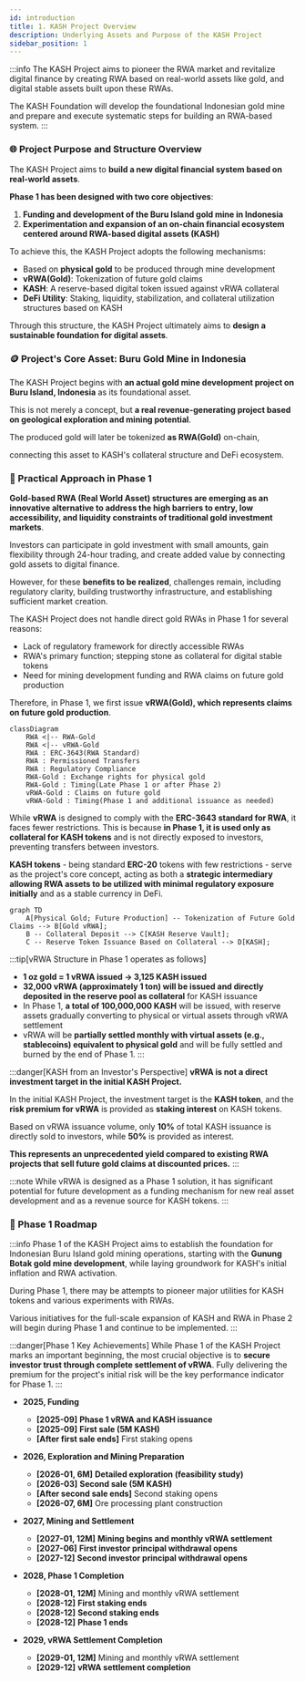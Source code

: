 ```yaml
---
id: introduction
title: 1. KASH Project Overview
description: Underlying Assets and Purpose of the KASH Project
sidebar_position: 1
---
```


:::info
The KASH Project aims to pioneer the RWA market and revitalize digital finance by creating RWA based on real-world assets like gold, and digital stable assets built upon these RWAs.

The KASH Foundation will develop the foundational Indonesian gold mine and prepare and execute systematic steps for building an RWA-based system.
:::

### 🌐 Project Purpose and Structure Overview

The KASH Project aims to **build a new digital financial system based on real-world assets**.

**Phase 1 has been designed with two core objectives**:

1. **Funding and development of the Buru Island gold mine in Indonesia**
2. **Experimentation and expansion of an on-chain financial ecosystem centered around RWA-based digital assets (KASH)**

To achieve this, the KASH Project adopts the following mechanisms:

- Based on **physical gold** to be produced through mine development
- **vRWA(Gold)**: Tokenization of future gold claims
- **KASH**: A reserve-based digital token issued against vRWA collateral
- **DeFi Utility**: Staking, liquidity, stabilization, and collateral utilization structures based on KASH

Through this structure, the KASH Project ultimately aims to **design a sustainable foundation for digital assets**.

### 🪙 Project's Core Asset: Buru Gold Mine in Indonesia

The KASH Project begins with **an actual gold mine development project on Buru Island, Indonesia** as its foundational asset.

This is not merely a concept, but **a real revenue-generating project based on geological exploration and mining potential**.

The produced gold will later be tokenized **as RWA(Gold)** on-chain,

connecting this asset to KASH's collateral structure and DeFi ecosystem.

### 🌱 Practical Approach in Phase 1

**Gold-based RWA (Real World Asset) structures are emerging as an innovative alternative to address the high barriers to entry, low accessibility, and liquidity constraints of traditional gold investment markets**.

Investors can participate in gold investment with small amounts, gain flexibility through 24-hour trading, and create added value by connecting gold assets to digital finance.

However, for these **benefits to be realized**, challenges remain, including regulatory clarity, building trustworthy infrastructure, and establishing sufficient market creation.

The KASH Project does not handle direct gold RWAs in Phase 1 for several reasons:
- Lack of regulatory framework for directly accessible RWAs
- RWA's primary function; stepping stone as collateral for digital stable tokens
- Need for mining development funding and RWA claims on future gold production

Therefore, in Phase 1, we first issue **vRWA(Gold), which represents claims on future gold production**.

~~~mermaid
classDiagram
    RWA <|-- RWA-Gold
    RWA <|-- vRWA-Gold
    RWA : ERC-3643(RWA Standard)
    RWA : Permissioned Transfers
    RWA : Regulatory Compliance
    RWA-Gold : Exchange rights for physical gold
    RWA-Gold : Timing(Late Phase 1 or after Phase 2)
    vRWA-Gold : Claims on future gold
    vRWA-Gold : Timing(Phase 1 and additional issuance as needed)
~~~

While **vRWA** is designed to comply with the **ERC-3643 standard for RWA**, it faces fewer restrictions. This is because **in Phase 1, it is used only as collateral for KASH tokens** and is not directly exposed to investors, preventing transfers between investors.

**KASH tokens** - being standard **ERC-20** tokens with few restrictions - serve as the project's core concept, acting as both a **strategic intermediary allowing RWA assets to be utilized with minimal regulatory exposure initially** and as a stable currency in DeFi.

~~~mermaid
graph TD
    A[Physical Gold; Future Production] -- Tokenization of Future Gold Claims --> B[Gold vRWA];
    B -- Collateral Deposit --> C[KASH Reserve Vault];
    C -- Reserve Token Issuance Based on Collateral --> D[KASH];
~~~

:::tip[vRWA Structure in Phase 1 operates as follows]
- **1 oz gold = 1 vRWA issued → 3,125 KASH issued**
- **32,000 vRWA (approximately 1 ton) will be issued and directly deposited in the reserve pool as collateral** for KASH issuance
- In Phase 1, **a total of 100,000,000 KASH** will be issued, with reserve assets gradually converting to physical or virtual assets through vRWA settlement
- vRWA will be **partially settled monthly with virtual assets (e.g., stablecoins) equivalent to physical gold** and will be fully settled and burned by the end of Phase 1.
:::

:::danger[KASH from an Investor's Perspective]
**vRWA is not a direct investment target in the initial KASH Project.**

In the initial KASH Project, the investment target is the **KASH token**, and the **risk premium for vRWA** is provided as **staking interest** on KASH tokens.

Based on vRWA issuance volume, only **10%** of total KASH issuance is directly sold to investors, while **50%** is provided as interest.

**This represents an unprecedented yield compared to existing RWA projects that sell future gold claims at discounted prices.**
:::

:::note
While vRWA is designed as a Phase 1 solution, it has significant potential for future development as a funding mechanism for new real asset development and as a revenue source for KASH tokens.
:::

### 📆 Phase 1 Roadmap

:::info
Phase 1 of the KASH Project aims to establish the foundation for Indonesian Buru Island gold mining operations, starting with the **Gunung Botak gold mine development**, while laying groundwork for KASH's initial inflation and RWA activation.

During Phase 1, there may be attempts to pioneer major utilities for KASH tokens and various experiments with RWAs.

Various initiatives for the full-scale expansion of KASH and RWA in Phase 2 will begin during Phase 1 and continue to be implemented.
:::

:::danger[Phase 1 Key Achievements]
While Phase 1 of the KASH Project marks an important beginning, the most crucial objective is to **secure investor trust through complete settlement of vRWA**. Fully delivering the premium for the project's initial risk will be the key performance indicator for Phase 1.
:::

- **2025, Funding**
    - **[2025-09]** **Phase 1 vRWA and KASH issuance**
    - **[2025-09]** **First sale (5M KASH)**
    - **[After first sale ends]** First staking opens

- **2026, Exploration and Mining Preparation**
    - **[2026-01, 6M]** **Detailed exploration (feasibility study)**
    - **[2026-03]** **Second sale (5M KASH)**
    - **[After second sale ends]** Second staking opens
    - **[2026-07, 6M]** Ore processing plant construction

- **2027, Mining and Settlement**
    - **[2027-01, 12M]** **Mining begins and monthly vRWA settlement**
    - **[2027-06]** **First investor principal withdrawal opens**
    - **[2027-12]** **Second investor principal withdrawal opens**

- **2028, Phase 1 Completion**
    - **[2028-01, 12M]** Mining and monthly vRWA settlement
    - **[2028-12]** **First staking ends**
    - **[2028-12]** **Second staking ends**
    - **[2028-12]** **Phase 1 ends**

- **2029, vRWA Settlement Completion**
    - **[2029-01, 12M]** Mining and monthly vRWA settlement
    - **[2029-12]** **vRWA settlement completion**





<!-- ---
id: introduction
title: 1. KASH 프로젝트 개요
description: KASH 프로젝트의 기초자산과 목적
sidebar_position: 1
---

:::info
KASH 프로젝트는 금 등의 실물 자산 기반 RWA와 RWA 를 기반으로 하는 디지털 안정화 자산을 만들어 RWA 시장 개척과 디지털 금융 활성화를 목표로 합니다.

KASH 재단은 이를 이루기 위해 근간이 되는 인도네시아 금광을 개발하고 체계적인 RWA 기반 시스템 구축을 위한 단계들을 준비하고 실행할 예정입니다.
:::

### 🌐 프로젝트의 목적과 구조 개요

KASH 프로젝트는 **실물 자산을 기반으로 새로운 디지털 금융 시스템을 구축**하는 것을 목표로 합니다.

이를 위해 **1기에서는 다음 두 가지 핵심 목표**를 가지고 설계되었습니다:

1. **인도네시아 부루섬 금광 개발을 위한 펀딩과 개발**
2. **RWA 기반 디지털 자산(KASH)을 중심으로 한 온체인 금융 생태계의 실험 및 확장**

이를 달성하기 위해 KASH 프로젝트는 다음과 같은 메커니즘을 채택합니다:

- 금광 개발을 통해 생산될 **실물 금**을 기반으로
- **vRWA(Gold)**: 미래 금에 대한 청구권을 토큰화
- **KASH**: vRWA를 담보로 발행되는 리저브형 디지털 토큰
- **DeFi 유틸리티**: KASH를 기반으로 한 스테이킹, 유동성, 안정화, 담보 활용 구조

이 구조를 통해 KASH 프로젝트는 궁극적으로 **지속 가능한 기축 디지털 자산 구조를 설계**하고자 합니다.

### 🪙 프로젝트 기초 자산: 인도네시아 부루 금광

KASH 프로젝트는 **인도네시아 부루섬에서 실제 진행 중인 금광 개발 사업**을 기초 자산으로 시작됩니다.

이는 단순한 컨셉이 아닌, **지질 탐사와 채굴 가능성을 바탕으로 한 실물 수익 기반 실현형 프로젝트**입니다.

생산된 금은 추후 **RWA(Gold)로** 온체인에 토큰화되며,

이 자산이 KASH의 담보 구조와 DeFi 생태계로 연결됩니다.

### 🌱 1기에서의 현실적 접근

**금 기반 RWA (Real World Asset) 구조는 전통 금 투자 시장의 높은 진입장벽과 낮은 접근성, 유동성 제약을 해소할 혁신적 대안**으로 부상하고 있습니다. 

투자자들은 소액으로도 금 투자에 참여하고 24시간 거래를 통해 유연성을 얻으며, 금 자산을 디지털 금융에 연계함으로써 부가가치를 창출할 수 있다는 기대 효과가 있습니다. 

동시에 이러한 **장점이 실현되기 위해서는** 규제 명확화, 신뢰할 수 있는 인프라 구축, 충분한 시장 조성 등 해결해야 할 과제들도 남아 있습니다. 

KASH 프로젝트는 몇가지 이유로 1기에서는 금에 대한 직접적인 RWA를 다루지 않습니다. 
- 투자자들이 직접적으로 접근 가능한 RWA 규제의 미비
- RWA의 첫번째 기능; 안정화 디지털 토큰의 담보로서의 단계적 대안
- 광산 개발을 위한 펀딩과 생산될 미래 금에 대한 청구권 RWA의 필요

따라서 1기에서는 **생산 예정 금에 대한 청구권인 vRWA(Gold)** 를 먼저 발행합니다.

~~~mermaid
classDiagram
    RWA <|-- RWA-Gold
    RWA <|-- vRWA-Gold
    RWA : ERC-3643(RWA 표준)
    RWA : Permissioned Transfers
    RWA : Regulatory Compliance
    RWA-Gold : 실물 금에 대한 교환권
    RWA-Gold : 시기(1기 후반 혹은 2기 이후)
    vRWA-Gold : 미래 금에 대한 청구권
    vRWA-Gold : 시기(1기 그리고 필요에 따라 추가 발행)
~~~

**vRWA**는 **RWA로서의 ERC-3643 표준**을 준수하도록 설계되지만 제약을 크게 받지는 않습니다. 이유는 **1기에는 KASH 토큰 담보로만 사용되어** 투자자에게 직접적으로 노출되지 않아 투자자간 전송이 발생하지 않기 때문입니다.

**KASH 토큰**은 - KASH 토큰은 일반적인 **ERC-20** 표준 토큰으로 큰 제약이 없습니다 - **초기에 RWA 자산이 규제에 크게 노출되지 않으면서 활용될 수 있는 전략적 매개물 역할**을 하면서 동시에 디파이에서 안정적인 기축 통화 역할을 할 프로젝트 핵심 컨셉입니다.

~~~mermaid
graph TD
~~~

:::tip[1기에서의 vRWA 구조는 다음과 같이 작동합니다]
- **1 oz 금 = 1 vRWA 발행 → 3,125 KASH 발행**
- **vRWA는 32,000개 (대략 1톤)가 발행 후 리저브풀에 직접 예치되어 KASH 발행의 담보**로 사용
- KASH는 1기에서 **총 100,000,000개**가 발행되며, vRWA 청산을 통해 점차 리저브 자산이 실물 혹은 가상자산으로 전환됩니다
- vRWA는 매월 주기적으로 **실물 금 대신 동등 가치의 가상자산(예: 스테이블코인)으로 분할 청산**되며, 1기 종료 시점까지 전량 청산 및 소각됩니다.
:::

:::danger[투자자 관점에서의 KASH]
**초기 KASH 프로젝트에서 vRWA는 직접적인 투자 대상이 아닙니다.**

초기 KASH 프로젝트에서 투자 대상은 **KASH 토큰**이며, **vRWA에 대한 리스크 프리미엄**은 KASH 토큰 **스테이킹 이자**로서 제공됩니다. 

vRWA 발행량에 근거해 KASH가 발행되어 총 발행량의 **10%** 만이 직접적으로 투자자에게 판매되며 **50%** 가 이자로 제공됩니다. 

**이는 미래 금 청구권을 할인된 가격에 판매하는 기존의 RWA 프로젝트에서 볼 수 없는 높은 수익률입니다.**
:::

:::note
vRWA는 프로젝트 1기의 솔루션으로 기획되었으나 향후에도 새로운 실물 자산 개발을 위한 펀딩과 KASH 토큰의 수익원으로 발전 가능성이 충분합니다.
:::

### 📆 1기 로드맵

:::info
KASH 프로젝트 1기는 **구눙 보타(Gunung Botak) 금광 개발**을 시작으로 인도네시아 브루섬 금광 사업의 기반을 다지며 KASH 최초 인플레이션과 RWA 활성화를 위한 기초를 다지는데 목표가 있습니다.

1기 중에도 KASH 토큰의 주요 유틸리티를 개척하는 시도가 있을 수 있으며, RWA에 대한 다양한 실험도 있을 수 있습니다.

2기에서 본격적인 KASH와 RWA의 확장을 위한 다양한 시도가 1기에 있을 것이며 계속 반영될 예정입니다.
:::

:::danger[1기 핵심 성과]
KASH 프로젝트에서 1기는 시작으로서 매우 중요한 의미가 있지만, 가장 중요한 목표는 **vRWA의 완전한 청산**을 통해 투자자들의 신뢰를 확보하는 것입니다. KASH 프로젝트의 초기 리스크에 대한 프리미엄을 완전히 전달하는 것이 1기의 핵심 성과 지표가 될 것입니다.
:::

- **2025, 펀딩**
    - **[2025-09]** **1기 분량 vRWA 및 KASH 발행**
    - **[2025-09]** **1차 세일 (5M KASH)**
    - **[1차 세일 종료 후]** 1차 스테이킹 오픈

- **2026, 탐사 및 채굴 준비**
    - **[2026-01, 6M]** **정밀 탐사 (feasibility study)**
    - **[2026-03]** **2차 세일 (5M KASH)**
    - **[2차 세일 종료 후]** 2차 스테이킹 오픈
    - **[2026-07, 6M]** 선광 플랜트 구축

- **2027, 채굴 및 청산**
    - **[2027-01, 12M]** **채굴 시작 및 매달 vRWA 청산**
    - **[2027-06]** **1차 투자자 원금 출금 오픈**
    - **[2027-12]** **2차 투자자 원금 출금 오픈**

- **2028, 1기 종료**
    - **[2028-01, 12M]** 채굴 및 매달 vRWA 청산
    - **[2028-12]** **1차 스테이킹 종료**
    - **[2028-12]** **2차 스테이킹 종료**
    - **[2028-12]** **1기 종료**

- **2029, vRWA 청산 완료**
    - **[2029-01, 12M]** 채굴 및 매달 vRWA 청산
    - **[2029-12]** **vRWA 청산 완료**

 -->
